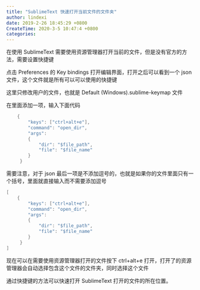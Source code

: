 ```yaml
---
title: "SublimeText 快速打开当前文件的文件夹"
author: lindexi
date: 2019-2-26 18:45:29 +0800
CreateTime: 2020-3-5 10:47:4 +0800
categories: 
---
```


在使用 SublimeText 需要使用资源管理器打开当前的文件，但是没有官方的方法，需要设置快捷键

<!--more-->


<!-- csdn -->

点击 Preferences 的 Key bindings 打开编辑界面，打开之后可以看到一个 json 文件，这个文件就是所有可以可以使用的快捷键

这里只修改用户的文件，也就是 Default (Windows).sublime-keymap 文件

在里面添加一项，输入下面代码

```csharp
	{
	    "keys": ["ctrl+alt+e"],
	    "command": "open_dir", 
        "args": 
        {
            "dir": "$file_path", 
            "file": "$file_name"
        } 
     }
```

需要注意，对于 json 最后一项是不添加逗号的，也就是如果你的文件里面只有一个括号，里面就直接输入而不需要添加逗号

```csharp
[
    {
        "keys": ["ctrl+alt+e"],
	    "command": "open_dir", 
        "args": 
        {
            "dir": "$file_path", 
            "file": "$file_name"
        } 
     }
]

```

现在可以在需要使用资源管理器打开的文件按下 ctrl+alt+e 打开，打开了的资源管理器会自动选择包含这个文件的文件夹，同时选择这个文件

通过快捷键的方法可以快速打开 SublimeText 打开的文件的所在位置。

